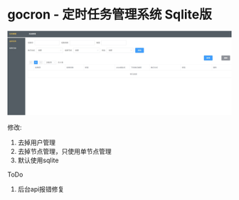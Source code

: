 # gocron - 定时任务管理系统 Sqlite版

![](./20240913075406.jpg)

修改:
1. 去掉用户管理
2. 去掉节点管理，只使用单节点管理
3. 默认使用sqlite

ToDo

1. 后台api报错修复
